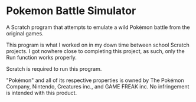 # Pokemon Battle Simulator
A Scratch program that attempts to emulate a wild Pokémon battle from the original games.

This program is what I worked on in my down time between school Scratch projects. I got nowhere close to completing this project, as such, only the Run function works properly.

Scratch is required to run this program.

"Pokémon" and all of its respective properties is owned by The Pokémon Company, Nintendo, Creatures inc., and GAME FREAK inc. No infringement is intended with this product.

